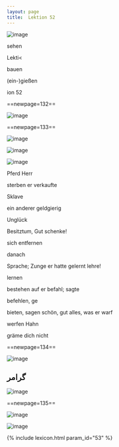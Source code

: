 ```yaml
---
layout: page
title:  Lektion 52
---
```



![image](/assets/s/134.png-07.png)

sehen

Lekti<



bauen

(ein-)gießen

ion 52



==newpage=132==

![image](/assets/s/135.png-02.png)





==newpage=133==

![image](/assets/s/136.png-02.png)

![image](/assets/s/2col/136.png-06_1L.png)

![image](/assets/s/2col/136.png-06_2R.png)

Pferd Herr

sterben er verkaufte

Sklave

ein anderer geldgierig

Unglück

Besitztum, Gut schenke!

sich entfernen

danach



Sprache; Zunge er hatte gelernt lehre!

lernen

bestehen auf er befahl; sagte

befehlen, ge­

bieten, sagen schön, gut alles, was er warf

werfen Hahn

gräme dich nicht



==newpage=134==

![image](/assets/s/137.png-02.png)

## گرامر

![image](/assets/s/137.png-07.png)





==newpage=135==

![image](/assets/s/2col/138.png-02_1L.png)

![image](/assets/s/2col/138.png-02_2R.png)


{% include lexicon.html param_id="53" %}
